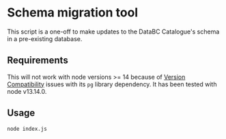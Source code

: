 # Schema migration tool

This script is a one-off to make updates to the DataBC Catalogue's schema in a pre-existing database.

## Requirements

This will not work with node versions >= 14  because of [Version Compatibility](https://node-postgres.com/#version-compatibility)
issues with its `pg` library dependency. It has been tested with node v13.14.0.

## Usage

`node index.js`
